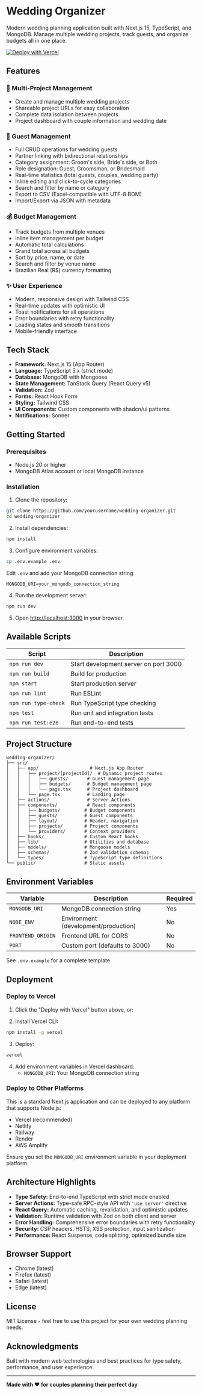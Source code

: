 # Wedding Organizer

Modern wedding planning application built with Next.js 15, TypeScript, and MongoDB. Manage multiple wedding projects, track guests, and organize budgets all in one place.

[![Deploy with Vercel](https://vercel.com/button)](https://vercel.com/new/clone?repository-url=https://github.com/yourusername/wedding-organizer)

## Features

### 🎯 Multi-Project Management
- Create and manage multiple wedding projects
- Shareable project URLs for easy collaboration
- Complete data isolation between projects
- Project dashboard with couple information and wedding date

### 👥 Guest Management
- Full CRUD operations for wedding guests
- Partner linking with bidirectional relationships
- Category assignment: Groom's side, Bride's side, or Both
- Role designation: Guest, Groomsman, or Bridesmaid
- Real-time statistics (total guests, couples, wedding party)
- Inline editing and click-to-cycle categories
- Search and filter by name or category
- Export to CSV (Excel-compatible with UTF-8 BOM)
- Import/Export via JSON with metadata

### 💰 Budget Management
- Track budgets from multiple venues
- Inline item management per budget
- Automatic total calculations
- Grand total across all budgets
- Sort by price, name, or date
- Search and filter by venue name
- Brazilian Real (R$) currency formatting

### ✨ User Experience
- Modern, responsive design with Tailwind CSS
- Real-time updates with optimistic UI
- Toast notifications for all operations
- Error boundaries with retry functionality
- Loading states and smooth transitions
- Mobile-friendly interface

## Tech Stack

- **Framework:** Next.js 15 (App Router)
- **Language:** TypeScript 5.x (strict mode)
- **Database:** MongoDB with Mongoose
- **State Management:** TanStack Query (React Query v5)
- **Validation:** Zod
- **Forms:** React Hook Form
- **Styling:** Tailwind CSS
- **UI Components:** Custom components with shadcn/ui patterns
- **Notifications:** Sonner

## Getting Started

### Prerequisites

- Node.js 20 or higher
- MongoDB Atlas account or local MongoDB instance

### Installation

1. Clone the repository:
```bash
git clone https://github.com/yourusername/wedding-organizer.git
cd wedding-organizer
```

2. Install dependencies:
```bash
npm install
```

3. Configure environment variables:
```bash
cp .env.example .env
```

Edit `.env` and add your MongoDB connection string:
```env
MONGODB_URI=your_mongodb_connection_string
```

4. Run the development server:
```bash
npm run dev
```

5. Open [http://localhost:3000](http://localhost:3000) in your browser.

## Available Scripts

| Script | Description |
|--------|-------------|
| `npm run dev` | Start development server on port 3000 |
| `npm run build` | Build for production |
| `npm start` | Start production server |
| `npm run lint` | Run ESLint |
| `npm run type-check` | Run TypeScript type checking |
| `npm test` | Run unit and integration tests |
| `npm run test:e2e` | Run end-to-end tests |

## Project Structure

```
wedding-organizer/
├── src/
│   ├── app/                   # Next.js App Router
│   │   ├── project/[projectId]/  # Dynamic project routes
│   │   │   ├── guests/       # Guest management page
│   │   │   ├── budgets/      # Budget management page
│   │   │   └── page.tsx      # Project dashboard
│   │   └── page.tsx          # Landing page
│   ├── actions/              # Server Actions
│   ├── components/           # React components
│   │   ├── budgets/         # Budget components
│   │   ├── guests/          # Guest components
│   │   ├── layout/          # Header, navigation
│   │   ├── projects/        # Project components
│   │   └── providers/       # Context providers
│   ├── hooks/               # Custom React hooks
│   ├── lib/                 # Utilities and database
│   ├── models/              # Mongoose models
│   ├── schemas/             # Zod validation schemas
│   └── types/               # TypeScript type definitions
└── public/                  # Static assets
```

## Environment Variables

| Variable | Description | Required |
|----------|-------------|----------|
| `MONGODB_URI` | MongoDB connection string | Yes |
| `NODE_ENV` | Environment (development/production) | No |
| `FRONTEND_ORIGIN` | Frontend URL for CORS | No |
| `PORT` | Custom port (defaults to 3000) | No |

See `.env.example` for a complete template.

## Deployment

### Deploy to Vercel

1. Click the "Deploy with Vercel" button above, or:

2. Install Vercel CLI:
```bash
npm install -g vercel
```

3. Deploy:
```bash
vercel
```

4. Add environment variables in Vercel dashboard:
   - `MONGODB_URI`: Your MongoDB connection string

### Deploy to Other Platforms

This is a standard Next.js application and can be deployed to any platform that supports Node.js:
- Vercel (recommended)
- Netlify
- Railway
- Render
- AWS Amplify

Ensure you set the `MONGODB_URI` environment variable in your deployment platform.

## Architecture Highlights

- **Type Safety:** End-to-end TypeScript with strict mode enabled
- **Server Actions:** Type-safe RPC-style API with `'use server'` directive
- **React Query:** Automatic caching, revalidation, and optimistic updates
- **Validation:** Runtime validation with Zod on both client and server
- **Error Handling:** Comprehensive error boundaries with retry functionality
- **Security:** CSP headers, HSTS, XSS protection, input sanitization
- **Performance:** React Suspense, code splitting, optimized bundle size

## Browser Support

- Chrome (latest)
- Firefox (latest)
- Safari (latest)
- Edge (latest)

## License

MIT License - feel free to use this project for your own wedding planning needs.

## Acknowledgments

Built with modern web technologies and best practices for type safety, performance, and user experience.

---

**Made with ❤️ for couples planning their perfect day**
